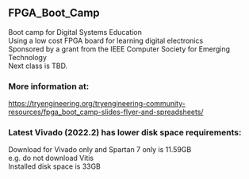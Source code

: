 ## FPGA_Boot_Camp  
Boot camp for Digital Systems Education  
Using a low cost FPGA board for learning digital electronics  
Sponsored by a grant from the IEEE Computer Society for Emerging Technology  
Next class is TBD.   
### More information at:  
https://tryengineering.org/tryengineering-community-resources/fpga_boot_camp-slides-flyer-and-spreadsheets/  
### Latest Vivado (2022.2) has lower disk space requirements:  
Download for Vivado only and Spartan 7 only is 11.59GB  
 e.g. do not download Vitis  
Installed disk space is 33GB  
